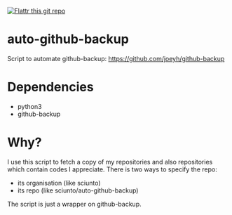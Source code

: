 [![Flattr this git repo](http://api.flattr.com/button/flattr-badge-large.png)](https://flattr.com/submit/auto?user_id=fboulogne&url=https://github.com/sciunto/auto-github-backup&title=auto-github-backup&language=&tags=github&category=software)

auto-github-backup
==================

Script to automate github-backup: https://github.com/joeyh/github-backup


Dependencies
============

* python3
* github-backup

Why?
====

I use this script to fetch a copy of my repositories and also repositories which contain codes I appreciate.
There is two ways to specify the repo:
* its organisation (like sciunto)
* its repo (like sciunto/auto-github-backup)

The script is just a wrapper on github-backup.
